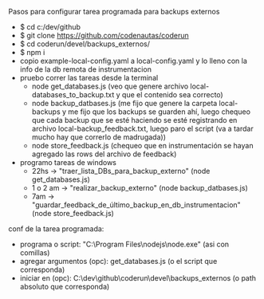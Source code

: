 Pasos para configurar tarea programada para backups externos

- $ cd c:/dev/github
- $ git clone https://github.com/codenautas/coderun
- $ cd coderun/devel/backups_externos/
- $ npm i
- copio example-local-config.yaml a local-config.yaml y lo lleno con la info de la db remota de instrumentacion
- pruebo correr las tareas desde la terminal
    * node get_databases.js  (veo que genere archivo local-databases_to_backup.txt y que el contenido sea correcto)
    * node backup_datbases.js (me fijo que genere la carpeta local-backups y me fijo que los backups se guarden ahí, luego chequeo que cada backup que se esté haciendo se esté registrando en archivo local-backup_feedback.txt, luego paro el script (va a tardar mucho hay que correrlo de madrugada))
    * node store_feedback.js (chequeo que en instrumentación se hayan agregado las rows del archivo de feedback)
- programo tareas de windows
    * 22hs -> "traer_lista_DBs_para_backup_externo" (node get_databases.js)
    * 1 o 2 am -> "realizar_backup_externo" (node backup_datbases.js)
    * 7am -> "guardar_feedback_de_último_backup_en_db_instrumentacion" (node store_feedback.js)

conf de la tarea programada:
- programa o script: "C:\Program Files\nodejs\node.exe" (asi con comillas)
- agregar argumentos (opc): get_databases.js (o el script que corresponda)
- iniciar en (opc): C:\dev\github\coderun\devel\backups_externos (o path absoluto que corresponda)
